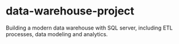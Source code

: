 # data-warehouse-project
Building a modern data warehouse with SQL server, including ETL processes, data modeling and analytics.

